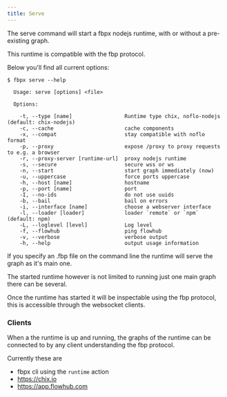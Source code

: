 ```yaml
---
title: Serve 
---
```


The serve command will start a fbpx nodejs runtime, with or without a pre-existing graph.

This runtime is compatible with the fbp protocol.

Below you'll find all current options:

```
$ fbpx serve --help

  Usage: serve [options] <file>

  Options:

    -t, --type [name]                 Runtime type chix, noflo-nodejs (default: chix-nodejs)
    -c, --cache                       cache components
    -x, --compat                      stay compatible with noflo format
    -p, --proxy                       expose /proxy to proxy requests to e.g. a browser
    -r, --proxy-server [runtime-url]  proxy nodejs runtime
    -s, --secure                      secure wss or ws
    -n, --start                       start graph immediately (now)
    -u, --uppercase                   force ports uppercase
    -h, --host [name]                 hostname
    -p, --port [name]                 port
    -I, --no-ids                      do not use uuids
    -b, --bail                        bail on errors
    -i, --interface [name]            choose a webserver interface
    -l, --loader [loader]             loader `remote` or `npm` (default: npm)
    -L, --loglevel [level]            Log level
    -f, --flowhub                     ping flowhub
    -v, --verbose                     verbose output
    -h, --help                        output usage information

```

If you specify an .fbp file on the command line the runtime will serve the graph as it's main one.

The started runtime however is not limited to running just one main graph there can be several.

Once the runtime has started it will be inspectable using the fbp protocol, this is accessible through the websocket clients.

### Clients

When a the runtime is up and running, the graphs of the runtime can be connected to by any client understanding the fbp protocol.

Currently these are
 - fbpx cli using the `runtime` action
 - https://chix.io
 - https://app.flowhub.com

